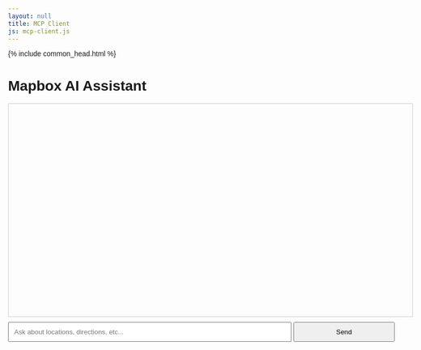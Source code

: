 ```yaml
---
layout: null
title: MCP Client
js: mcp-client.js
---
```


<html lang="ja">
<head>
  {% include common_head.html %}
  <style>
  {% include common.css %}
  body { font-family: Arial, sans-serif; max-width: 800px; margin: 0 auto; padding: 20px; }
  #chat { border: 1px solid #ccc; height: 400px; overflow-y: scroll; padding: 10px; margin-bottom: 10px; }
  #input { width: 70%; padding: 10px; }
  #send { width: 25%; padding: 10px; }
  .message { margin: 10px 0; padding: 10px; border-radius: 5px; }
  .user { background-color: #e3f2fd; text-align: right; }
  .assistant { background-color: #f1f8e9; }
  .function { background-color: #fff3e0; font-size: 0.9em; }
</style>
</head>

<body>
    <h1>Mapbox AI Assistant</h1>
    <div id="chat"></div>
    <input type="text" id="input" placeholder="Ask about locations, directions, etc...">
    <button id="send">Send</button>
<script>
  {% include {{ page.js }} %}
</script>
</body>
</html>